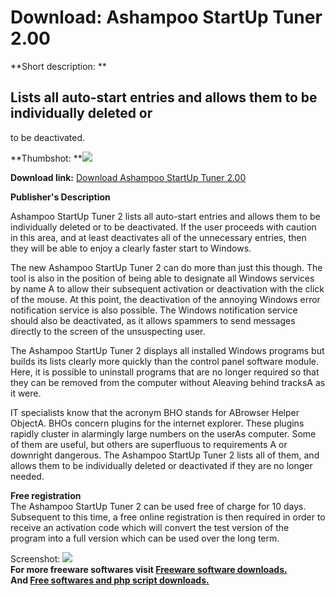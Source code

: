# Download: Ashampoo StartUp Tuner 2.00

**Short description: **

## Lists all auto-start entries and allows them to be individually deleted or
to be deactivated.

  
**Thumbshot: **![](http://www.freewarefiles.com/screenshot/ashampoosut2_md.jpg)   
  
**Download link:** [Download Ashampoo StartUp Tuner 2.00](http://freesoftwares.boysofts.com/Ashampoo-StartUp-Tuner_program_33086.html)  
  

**Publisher's Description**  
  

Ashampoo StartUp Tuner 2 lists all auto-start entries and allows them to be
individually deleted or to be deactivated. If the user proceeds with caution
in this area, and at least deactivates all of the unnecessary entries, then
they will be able to enjoy a clearly faster start to Windows.

The new Ashampoo StartUp Tuner 2 can do more than just this though. The tool
is also in the position of being able to designate all Windows services by
name A to allow their subsequent activation or deactivation with the click of
the mouse. At this point, the deactivation of the annoying Windows error
notification service is also possible. The Windows notification service should
also be deactivated, as it allows spammers to send messages directly to the
screen of the unsuspecting user.

The Ashampoo StartUp Tuner 2 displays all installed Windows programs but
builds its lists clearly more quickly than the control panel software module.
Here, it is possible to uninstall programs that are no longer required so that
they can be removed from the computer without Aleaving behind tracksA as it
were.

IT specialists know that the acronym BHO stands for ABrowser Helper ObjectA.
BHOs concern plugins for the internet explorer. These plugins rapidly cluster
in alarmingly large numbers on the userAs computer. Some of them are useful,
but others are superfluous to requirements A or downright dangerous. The
Ashampoo StartUp Tuner 2 lists all of them, and allows them to be individually
deleted or deactivated if they are no longer needed.

**Free registration**  
The Ashampoo StartUp Tuner 2 can be used free of charge for 10 days.
Subsequent to this time, a free online registration is then required in order
to receive an activation code which will convert the test version of the
program into a full version which can be used over the long term.

  
  
Screenshot: ![](http://www.freewarefiles.com/screenshot/ashampoosut2.jpg)  
**For more freeware softwares visit [Freeware software downloads.](http://freesoftwares.boysofts.com/)**   
**And [Free softwares and php script downloads.](http://www.boysofts.com/)**

